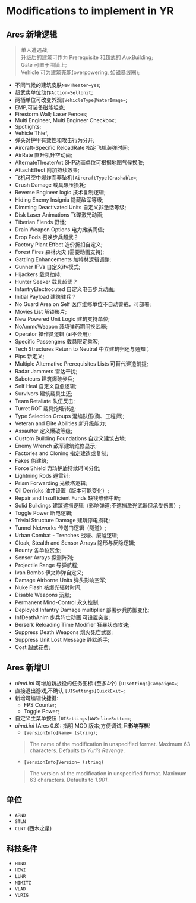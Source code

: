 # Modifications to implement in YR

## Ares 新增逻辑

> 单人遭遇战;  
> 升级后的建筑可作为 Prerequisite 和超武的 AuxBuilding;  
> Gate 可置于围墙上;  
> Vehicle 可为建筑充能(overpowering, 如磁暴线圈);  
- 不同气候的建筑皮肤`NewTheater=yes`;
- 超武卖单位动作`Action=SellUnit`;
- 两栖单位可改变外观`[VehicleType]WaterImage=`;
- EMP,可装备磁能坦克;
- Firestorm Wall; Laser Fences;
- Multi Engineer, Multi Engineer Checkbox;
- Spotlights;
- Vehicle Thief,
- 弹头对护甲有效性和攻击行为分开;
- Aircraft-Specific ReloadRate 指定飞机装弹时间;
- AirRate 直升机升空动画;
- AlternateTheaterArt SHP动画单位可根据地图气候换肤;
- AttachEffect 附加持续效果;
- 飞机可空中爆炸而非坠机`[AircraftType]Crashable=`;
- Crush Damage 载具碾压损耗;
- Reverse Engineer logic 技术复制逻辑;
- Hiding Enemy Insignia 隐藏敌军等级;
- Dimming Deactivated Units 自定义非激活等级;
- Disk Laser Animations 飞碟激光动画;
- Tiberian Fiends 野怪;
- Drain Weapon Options 电力瘫痪阈值;
- Drop Pods 召唤步兵超武？
- Factory Plant Effect 造价折扣自定义;
- Forest Fires 森林火灾 (需要动画支持);
- Gattling Enhancements 加特林逻辑调整;
- Gunner IFVs 自定义ifv模式;
- Hijackers 载具劫持;
- Hunter Seeker 载具超武？
- InfantryElectrocuted 自定义电击步兵动画;
- Initial Payload 建筑驻兵？
- No Guard Area on Self 医疗维修单位不自动警戒，可部署;
- Movies List 解锁影片;
- New Powered Unit Logic 建筑支持单位;
- NoAmmoWeapon 装填弹药期间换武器;
- Operator 操作员逻辑 (ai不会用);
- Specific Passengers 载具限定乘客;
- Tech Structures Return to Neutral 中立建筑归还与通知；
- Pips 新定义;
- Multiple Alternative Prerequisites Lists 可替代建造前提;
- Radar Jammers 雷达干扰;
- Saboteurs 建筑爆破步兵;
- Self Heal 自定义自愈逻辑;
- Survivors 建筑载具生还;
- Team Retaliate 队伍反击;
- Turret ROT 载具炮塔转速;
- Type Selection Groups 混编队伍(狗、工程师);
- Veteran and Elite Abilities 新升级能力;
- Assaulter 定义爆破等级;
- Custom Building Foundations 自定义建筑占地;
- Enemy Wrench 敌军建筑维修显示;
- Factories and Cloning 指定建造或复制;
- Fakes 伪建筑;
- Force Shield 力场护盾持续时间分化;
- Lightning Rods 避雷针;
- Prism Forwarding 光棱塔逻辑;
- Oil Derricks 油井设置（版本可能变化）;
- Repair and Insufficient Funds 缺钱维修中断;
- Solid Buildings 建筑遮挡逻辑（影响弹道;不遮挡激光武器但承受伤害）;
- Toggle Power 断电逻辑;
- Trivial Structure Damage 建筑停电损耗;
- Tunnel Networks 传送门逻辑（隧道）;
- Urban Combat - Trenches 战壕、废墟逻辑;
- Cloak, Stealth and Sensor Arrays 隐形与反隐逻辑;
- Bounty 各单位赏金;
- Sensor Arrays 探测阵列;
- Projectile Range 导弹航程;
- Ivan Bombs 伊文炸弹自定义;
- Damage Airborne Units 弹头影响空军;
- Nuke Flash 核爆光辐射时间;
- Disable Weapons 沉默;
- Permanent Mind-Control 永久控制;
- Deployed Infantry Damage multiplier 部署步兵防御变化;
- InfDeathAnim 步兵阵亡动画 可设置突变;
- Berserk Reloading Time Modifier 狂暴状态攻速;
- Suppress Death Weapons 熄火死亡武器;
- Suppress Unit Lost Message 静默杀手;
- Cost 超武花费;

## Ares 新增UI

- *uimd.ini* 可增加新战役的任务图标 (至多4个) `[UISettings]CampaignX=`;
- 直接退出游戏,不确认 `[UISettings]QuickExit=`;
- 新增可编辑快捷键:
  - FPS Counter;
  - Toggle Power;
- 自定义主菜单按钮 `[UISettings]WWOnlineButton=`;
- *uimd.ini* (Ares 0.8): 指明 MOD 版本;方便调试,且**影响存档**!
  - `[VersionInfo]Name= (string)`;
  > The name of the modification in unspecified format. Maximum 63 characters. Defaults to *Yuri’s Revenge*.
  - `[VersionInfo]Version= (string)`
  > The version of the modification in unspecified format. Maximum 63 characters. Defaults to *1.001*.

## 单位

- `ARND`
- `STLN`
- `CLNT` (西木之星)

## 科技条件

- `HIND`
- `HOWI`
- `LUNR`
- `NIMITZ`
- `VLAD`
- `YURIG`
